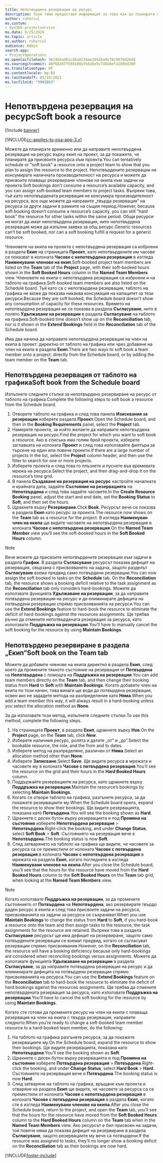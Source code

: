 ```yaml
---
title: Непотвърдена резервация на ресурс
description: Тази тема предоставя информация за това как да планирате временно или да направите непотвърдена резервация на членове на екип по проект.
author: ruhercul
ms.custom:
- dyn365-projectservice
ms.date: 9/25/2019
ms.topic: article
ms.author: ruhercul
audience: Admin
search.app:
- ProjectOperations
ms.openlocfilehash: 36246dadb1c4ba0234ae1042ba9e78c96f9d2bd8
ms.sourcegitcommit: 40f68387f594180af64a5e5c748b6efa188bd300
ms.translationtype: HT
ms.contentlocale: bg-BG
ms.lasthandoff: 05/10/2021
ms.locfileid: "5992863"
---
```

# <a name="soft-book-a-resource"></a><span data-ttu-id="8a0ca-103">Непотвърдена резервация на ресурс</span><span class="sxs-lookup"><span data-stu-id="8a0ca-103">Soft book a resource</span></span>

[!include [banner](../includes/psa-now-project-operations.md)]

[!INCLUDE[cc-applies-to-psa-app-3.x](../includes/cc-applies-to-psa-app-3x.md)]

<span data-ttu-id="8a0ca-104">Можете да планирате временно или да направите непотвърдена резервация на ресурс върху екип на проект, за да покажете, че планирате да присвоите ресурса към проекта.</span><span class="sxs-lookup"><span data-stu-id="8a0ca-104">You can tentatively schedule or "soft book" a resource onto a project team to show that you plan to assign the resource to the project.</span></span> <span data-ttu-id="8a0ca-105">Непотвърдените резервации не консумирате наличната производителност на ресурса и можете да присвоите плаващо резервирани членове на екипа към задачи на проекта.</span><span class="sxs-lookup"><span data-stu-id="8a0ca-105">Soft bookings don’t consume a resource’s available capacity, and you can assign soft-booked team members to project tasks.</span></span> <span data-ttu-id="8a0ca-106">Въпреки това, тъй като непотвърдената резервация не консумира производителност на ресурса, все още можете да направите „твърда резервация” на ресурса за други задачи в рамките на същия период.</span><span class="sxs-lookup"><span data-stu-id="8a0ca-106">However, because soft booking doesn’t consume a resource’s capacity, you can still "hard book" the resource for other tasks within the same period.</span></span> <span data-ttu-id="8a0ca-107">Общи ресурси не могат да имат непотвърдена резервация, нито непотвърдена резервация може да изпълни заявка за общ ресурс.</span><span class="sxs-lookup"><span data-stu-id="8a0ca-107">Generic resources can’t be soft booked, nor can a soft booking fulfill a request for a generic resource.</span></span>

<span data-ttu-id="8a0ca-108">Членовете на екипа на проекта с непотвърдена резервация са изброени в раздела **Екип** на страницата **Проект**, като непотвърдените им часове се показват в колоната **Часове с непотвърдена резервация** в изгледа **Наименувани членове на екип**.</span><span class="sxs-lookup"><span data-stu-id="8a0ca-108">Soft-booked project team members are listed on the **Team** tab of the **Project** page, with their soft-booked hours shown in the **Soft Booked Hours** column in the **Named Team Members** view.</span></span> <span data-ttu-id="8a0ca-109">Членовете на екипа с непотвърдена резервация са изброени и на таблото на графика.</span><span class="sxs-lookup"><span data-stu-id="8a0ca-109">Soft-booked team members are also listed on the Schedule board.</span></span> <span data-ttu-id="8a0ca-110">Тъй като са с непотвърдена резервация, таблото на графика не може да показва никаква консумация на капацитет за тези ресурси.</span><span class="sxs-lookup"><span data-stu-id="8a0ca-110">Because they are soft booked, the Schedule board doesn't show any consumption of capacity for these resources.</span></span> <span data-ttu-id="8a0ca-111">Времето на непотвърдена резервация не се показва в раздела **Съгласуване**, нито в полето **Удължаване на резервации** в раздела **Съгласуване** на таблото на графика.</span><span class="sxs-lookup"><span data-stu-id="8a0ca-111">Soft-booked time doesn’t show up on the **Reconciliation** tab, nor is it shown in the **Extend Bookings** field in the **Reconciliation** tab of the Schedule board.</span></span> 

<span data-ttu-id="8a0ca-112">Има два начина да направите непотвърдена резервация на член на екипа в проект: директно от таблото на графика или чрез добавяне на член на екипа в раздела **Екип**.</span><span class="sxs-lookup"><span data-stu-id="8a0ca-112">There are two ways to soft book a team member onto a project: directly from the Schedule board, or by adding the team member on the **Team** tab.</span></span> 

## <a name="soft-book-from-the-schedule-board"></a><span data-ttu-id="8a0ca-113">Непотвърдена резервация от таблото на графика</span><span class="sxs-lookup"><span data-stu-id="8a0ca-113">Soft book from the Schedule board</span></span>
<span data-ttu-id="8a0ca-114">Изпълнете следните стъпки за непотвърдено резервиране на ресурс от таблото на графика.</span><span class="sxs-lookup"><span data-stu-id="8a0ca-114">Complete the following steps to soft book a resource from the Schedule board.</span></span> 

1. <span data-ttu-id="8a0ca-115">Отворете таблото на графика и след това панела **Изисквания за резервации** изберете раздела **Проект**.</span><span class="sxs-lookup"><span data-stu-id="8a0ca-115">Open the Schedule board, and then in the **Booking Requirements** panel, select the **Project** tab.</span></span>
2. <span data-ttu-id="8a0ca-116">Намерете проекта, за който желаете да направите непотвърдена резервация на ресурс.</span><span class="sxs-lookup"><span data-stu-id="8a0ca-116">Find the project for which you want to soft book a resource.</span></span> <span data-ttu-id="8a0ca-117">Ако в списъка има голям брой проекти, изберете заглавката на колоната **Проект** и след това използвайте филтъра за търсене на един или повече проекти.</span><span class="sxs-lookup"><span data-stu-id="8a0ca-117">If there are a large number of projects in the list, select the **Project** column header, and then use the filter to search for one or more projects.</span></span>
3. <span data-ttu-id="8a0ca-118">Изберете проекта и след това го плъзнете и пуснете във времевата мрежа на ресурса.</span><span class="sxs-lookup"><span data-stu-id="8a0ca-118">Select the project, and then drag-and-drop it on the resource’s time grid.</span></span>
5. <span data-ttu-id="8a0ca-119">В панела **Създаване на резервация на ресурс** настройте началната и крайната дата, задайте **Състояние на резервацията** на **Непотвърдена** и след това задайте часовете.</span><span class="sxs-lookup"><span data-stu-id="8a0ca-119">In the **Create Resource Booking** panel, adjust the start and end date, set the **Booking Status** to **Soft**, and then set the hours.</span></span> 
6. <span data-ttu-id="8a0ca-120">Щракнете върху **Резервиране**.</span><span class="sxs-lookup"><span data-stu-id="8a0ca-120">Click **Book**.</span></span> <span data-ttu-id="8a0ca-121">Ресурсът вече се показва в раздела **Екип** като ресурс за проекта.</span><span class="sxs-lookup"><span data-stu-id="8a0ca-121">The resource now shows on the **Team** tab as a resource for the project.</span></span> <span data-ttu-id="8a0ca-122">В изгледа **Наименуван член на екипа** ще видите часовете на непотвърдена резервация в колоната **Часове с непотвърдена резервация**.</span><span class="sxs-lookup"><span data-stu-id="8a0ca-122">On the **Named Team Member** view you’ll see the soft-booked hours in the **Soft Booked Hours** column.</span></span>

> [!NOTE]
> <span data-ttu-id="8a0ca-123">Вече можете да присвоите непотвърдените резервации към задачи в раздела **График**. В раздела **Съгласуване** ресурсът показва дефицит на резервация, свързана с присвояването на задача, защото разделът **Съгласуване** взема предвид само потвърдени резервации.</span><span class="sxs-lookup"><span data-stu-id="8a0ca-123">You can now assign the soft booked to tasks on the **Schedule** tab. On the **Reconciliation** tab, the resource shows a booking deficit relative to the task assignment as the **Reconciliation** tab only considers hard-bookings.</span></span> <span data-ttu-id="8a0ca-124">Можете да използвате функцията **Удължаване на резервации**, за да направите потвърдена резервация на ресурс и да елиминирате дефицита на потвърдени резервации спрямо присвояванията на ресурси.</span><span class="sxs-lookup"><span data-stu-id="8a0ca-124">You can use the **Extend Bookings** feature to hard-book the resource to eliminate the deficit of hard-bookings against the resources assignments.</span></span> <span data-ttu-id="8a0ca-125">Ще трябва ръчно да отмените непотвърдената резервация за ресурса, като използвате **Поддръжка на резервации**.</span><span class="sxs-lookup"><span data-stu-id="8a0ca-125">You’ll have to manually cancel the soft booking for the resource by using **Maintain Bookings**.</span></span>

## <a name="soft-book-on-the-team-tab"></a><span data-ttu-id="8a0ca-126">Непотвърдено резервиране в раздела „Екип”</span><span class="sxs-lookup"><span data-stu-id="8a0ca-126">Soft book on the Team tab</span></span>

<span data-ttu-id="8a0ca-127">Можете да добавите членове на екипа директно в раздела **Екип**, след което да промените тяхното състояние на резервация от **Потвърдена** на **Непотвърдена** с помощта на **Поддръжка на резервации**.</span><span class="sxs-lookup"><span data-stu-id="8a0ca-127">You can add team members directly on the **Team** tab, and then change their booking status from **Hard** to **Soft** with **Maintain Bookings**.</span></span> <span data-ttu-id="8a0ca-128">Когато добавяте член на екипа по този начин, това винаги ще води до потвърдена резервация, освен ако не зададете метода на разпределение като **Няма**.</span><span class="sxs-lookup"><span data-stu-id="8a0ca-128">When you add a team member this way, it will always result in a hard-booking unless you select the allocation method as **None**.</span></span>

<span data-ttu-id="8a0ca-129">За да използвате този метод, изпълнете следните стъпки.</span><span class="sxs-lookup"><span data-stu-id="8a0ca-129">To use this method, complete the following steps.</span></span>

1. <span data-ttu-id="8a0ca-130">На страницата **Проект**, в раздела **Екип**, щракнете върху **Нов**.</span><span class="sxs-lookup"><span data-stu-id="8a0ca-130">On the **Project** page, on the **Team** tab, click **New**.</span></span>
2. <span data-ttu-id="8a0ca-131">Изберете наличния ресурс, ролята и датите „от” и „до”.</span><span class="sxs-lookup"><span data-stu-id="8a0ca-131">Select the bookable resource, the role, and the from and to dates.</span></span>
3. <span data-ttu-id="8a0ca-132">Изберете метод на разпределяне, различен от **Няма**.</span><span class="sxs-lookup"><span data-stu-id="8a0ca-132">Select an allocation method other than **None**.</span></span>
4. <span data-ttu-id="8a0ca-133">Изберете **Записване**.</span><span class="sxs-lookup"><span data-stu-id="8a0ca-133">Select **Save**.</span></span> <span data-ttu-id="8a0ca-134">Ще видите ресурса в мрежата и часовете му в колоната **Часове с потвърдена резервация**.</span><span class="sxs-lookup"><span data-stu-id="8a0ca-134">You’ll see the resource on the grid and their hours in the **Hard Booked Hours** column.</span></span>
5. <span data-ttu-id="8a0ca-135">Поддържайте резервациите на ресурса, като щракнете върху **Поддръжка на резервации**.</span><span class="sxs-lookup"><span data-stu-id="8a0ca-135">Maintain the resource’s bookings by selecting **Maintain Bookings**.</span></span>
6. <span data-ttu-id="8a0ca-136">Когато се отвори таблото на графика, разгънете ресурса, за да покажете резервациите му.</span><span class="sxs-lookup"><span data-stu-id="8a0ca-136">When the Schedule board opens, expand the resource to show their bookings.</span></span> <span data-ttu-id="8a0ca-137">Ще видите резервацията, показана като **Потвърдена**.</span><span class="sxs-lookup"><span data-stu-id="8a0ca-137">You will see the booking shown as **Hard**.</span></span>
7. <span data-ttu-id="8a0ca-138">Щракнете с десен бутон върху резервацията и под **Промяна на състояние** изберете **Непотвърдена резервация** \> **Непотвърдена**.</span><span class="sxs-lookup"><span data-stu-id="8a0ca-138">Right-click the booking, and under **Change Status**, select **Soft Book** \> **Soft**.</span></span> <span data-ttu-id="8a0ca-139">Състоянието на резервация вече е **Непотвърдена**.</span><span class="sxs-lookup"><span data-stu-id="8a0ca-139">The booking status is now **Soft**.</span></span>
8. <span data-ttu-id="8a0ca-140">След затварянето на таблото на графика ще видите, че часовете за ресурса са се преместили от колоната **Часове с потвърдена резервация** в колоната **Часове с непотвърдена резервация** в мрежата на раздела **Екип**, когато погледнете в изгледа **Наименувани членове на екипа**.</span><span class="sxs-lookup"><span data-stu-id="8a0ca-140">After you close the Schedule board, you’ll see that the hours for the resource have moved from the **Hard Booked Hours** column to the **Soft Booked Hours** on the **Team** tab grid, when looking at the **Named Team Members** view.</span></span>

> [!NOTE]
> <span data-ttu-id="8a0ca-141">Когато използвате **Поддръжка на резервации**, за да промените състоянието от **Потвърдена** на **Непотвърдена**, ако резервирате твърдо даден ресурс в екипа и след това присвоите задачи на ресурса, присвояванията на задачи за ресурса се съхраняват.</span><span class="sxs-lookup"><span data-stu-id="8a0ca-141">When you use **Maintain Bookings** to change the status from **Hard** to **Soft**, if you hard-book a resource onto the team and then assign tasks to the resource, the task assignments for the resource are retained.</span></span> <span data-ttu-id="8a0ca-142">Въпреки това в раздела **Съгласуване** ресурсът ще има дефицит на резервиране, защото само потвърдените резервации се вземат предвид, когато се съгласуват резервации спрямо присвоявания.</span><span class="sxs-lookup"><span data-stu-id="8a0ca-142">However, on the **Reconciliation** tab, the resource will have a booking deficiency because only hard-bookings are considered when reconciling bookings versus assignments.</span></span> <span data-ttu-id="8a0ca-143">Можете да използвате функцията **Удължаване на резервации** в раздела **Съгласуване**, за да направите потвърдена резервация на ресурс и да елиминирате дефицита на потвърдени резервации спрямо присвояванията на ресурса.</span><span class="sxs-lookup"><span data-stu-id="8a0ca-143">You can use the **Extend Bookings** feature on the **Reconciliation** tab to hard-book the resource to eliminate the deficit of hard bookings against the resources assignments.</span></span> <span data-ttu-id="8a0ca-144">Ще трябва да отмените непотвърдената резервация за ресурса, като използвате **Поддръжка на резервации**.</span><span class="sxs-lookup"><span data-stu-id="8a0ca-144">You’ll have to cancel the soft booking for the resource by using **Maintain Bookings**.</span></span>

<span data-ttu-id="8a0ca-145">Когато сте готови да промените ресурс на член на екипа с плаваща резервация на член на екипа с твърда резервация, направете следното:</span><span class="sxs-lookup"><span data-stu-id="8a0ca-145">When you’re ready to change a soft-booked team member resource to a hard-booked team member, do the following:</span></span>

1. <span data-ttu-id="8a0ca-146">На таблото на графика разгънете ресурса, за да покажете резервациите му.</span><span class="sxs-lookup"><span data-stu-id="8a0ca-146">On the Schedule board, expand the resource to show their bookings.</span></span> <span data-ttu-id="8a0ca-147">Ще видите резервацията, показана като **Непотвърдена**.</span><span class="sxs-lookup"><span data-stu-id="8a0ca-147">You’ll see the booking shown as **Soft**.</span></span>
2. <span data-ttu-id="8a0ca-148">Щракнете с десен бутон върху резервацията и под **Промяна на състояние** изберете **Потвърдена резервация** \> **Потвърдена**.</span><span class="sxs-lookup"><span data-stu-id="8a0ca-148">Right-click the booking, and under **Change Status**, select **Hard Book** \> **Hard**.</span></span> <span data-ttu-id="8a0ca-149">Състоянието на резервация вече е **Потвърдена**.</span><span class="sxs-lookup"><span data-stu-id="8a0ca-149">The booking status is now **Hard**.</span></span>
3. <span data-ttu-id="8a0ca-150">След затваряне на таблото на графика, връщане към проекта и отваряне на раздела **Екип** ще видите, че часовете за ресурса са се преместили от колоната **Часове с непотвърдена резервация** в колоната **Часове с потвърдена резервация** в раздела **Екип**, когато сте в изгледа **Наименувани членове на екипа**.</span><span class="sxs-lookup"><span data-stu-id="8a0ca-150">After you close the Schedule board, return to the project, and open the **Team** tab, you’ll see that the hours for the resource have moved from the **Soft Booked Hours** column to the **Hard Booked Hours** column on the **Team** tab when in the **Named Team Members** view.</span></span> <span data-ttu-id="8a0ca-151">Ако ресурсът е бил присвоен на задачи, той повече няма да показва дефицит на резервиране в раздела **Съгласуване**, защото резервациите му вече са потвърдени.</span><span class="sxs-lookup"><span data-stu-id="8a0ca-151">If the resource was assigned to tasks, they’ll no longer show a booking deficit on the **Reconciliation** tab as their bookings are now hard.</span></span>



[!INCLUDE[footer-include](../includes/footer-banner.md)]